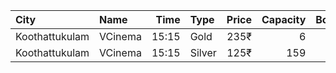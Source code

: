 | City           | Name    |  Time | Type   | Price | Capacity | Booked |
| :------------- | :------ | ----: | :----- | ----: | -------: | -----: |
| Koothattukulam | VCinema | 15:15 | Gold   |  235₹ |        6 |      3 |
| Koothattukulam | VCinema | 15:15 | Silver |  125₹ |      159 |     80 |